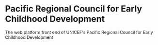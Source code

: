 # Pacific Regional Council for Early Childhood Development
The web platform front end of UNICEF's Pacific Regional Council for Early Childhood Development

